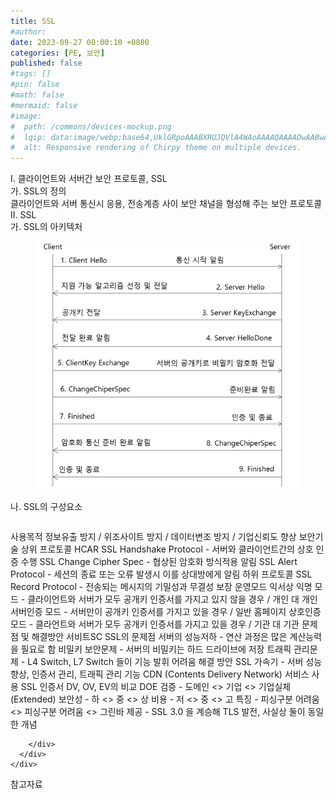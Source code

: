 ```yaml
---
title: SSL
#author: 
date: 2023-09-27 00:00:10 +0800
categories: [PE, 보안]
published: false
#tags: []
#pin: false
#math: false
#mermaid: false
#image:
#  path: /commons/devices-mockup.png
#  lqip: data:image/webp;base64,UklGRpoAAABXRUJQVlA4WAoAAAAQAAAADwAABwAAQUxQSDIAAAARL0AmbZurmr57yyIiqE8oiG0bejIYEQTgqiDA9vqnsUSI6H+oAERp2HZ65qP/VIAWAFZQOCBCAAAA8AEAnQEqEAAIAAVAfCWkAALp8sF8rgRgAP7o9FDvMCkMde9PK7euH5M1m6VWoDXf2FkP3BqV0ZYbO6NA/VFIAAAA
#  alt: Responsive rendering of Chirpy theme on multiple devices.
---
```


<div class="post-wrap">
  <div class="para">
    <div class="para-title">
      I. 클라이언트와 서버간 보안 프로토콜, SSL
    </div>
    <div class="para-cntnt">
      <div class="para">
        <div class="para-title">
          가. SSL의 정의
        </div>
        <div class="para-cntnt">
            클라이언트와 서버 통신시 응용, 전송계층 사이 보안 채널을 형성해 주는 보안 프로토콜
        </div>
      </div>
    </div>
  </div>
  
  <div class="para">
    <div class="para-title">
      II. SSL
    </div>
    <div class="para-cntnt">
      <div class="para">
        <div class="para-title">
          가. SSL의 아키텍처
        </div>
        <div class="para-cntnt">
          <figure class="post-figure">
            <img src="/assets/img/posts/SSL.png" alt="SSL">
<!--            <figcaption>Source: Unveiling the Metaverse: Exploring Emerging Trends, Multifaceted Perspectives, and Future Challenges</figcaption>-->
          </figure>
        </div>
      </div>
      <div class="para">
        <div class="para-title">
          나. SSL의 구성요소
        </div>
        <div class="para-cntnt">
          <table class="post-table">
          </table>
          사용목적
  정보유출 방지 / 위조사이트 방지 / 데이터변조 방지 / 기업신뢰도 향상
보안기술
  상위 프로토콜 HCAR
    SSL Handshake Protocol -  서버와 클라이언트간의 상호 인증 수행
    SSL Change Cipher Spec - 협상된 암호화 방식적용 알림
    SSL Alert Protocol - 세션의 종료 또는 오류 발생시 이를 상대방에게 알림
  하위 프로토콜   
    SSL Record Protocol - 전송되는 메시지의 기밀성과 무결성 보장
운영모드 익서상
  익명 모드 - 클라이언트와 서버가 모두 공개키 인증서를 가지고 있지 않을 경우 / 개인 대 개인
  서버인증 모드 - 서버만이 공개키 인증서를 가지고 있을 경우 / 일반 홈페이지
  상호인증 모드 - 클라언트와 서버가 모두 공개키 인증서를 가지고 있을 경우 / 기관 대 기관
문제점 및 해결방안 서비트SC
  SSL의 문제점
    서버의 성능저하 - 연산 과정은 많은 계산능력을 필요로 함
    비밀키 보안문제 - 서버의 비밀키는 하드 드라이브에 저장
    트래픽 관리문제 - L4 Switch, L7 Switch 들이 기능 발휘 어려움
  해결 방안
    SSL 가속기 - 서버 성능 향상, 인증서 관리, 트래픽 관리 기능
    CDN (Contents Delivery Network) 서비스 사용
SSL 인증서 DV, OV, EV의 비교 DOE
  검증 - 도메인 &lt;&gt; 기업 &lt;&gt; 기업실체 (Extended)
  보안성 - 하 &lt;&gt; 중 &lt;&gt; 상
  비용 - 저 &lt;&gt; 중 &lt;&gt; 고
  특징 - 피싱구분 어려움 &lt;&gt; 피싱구분 어려움 &lt;&gt; 그린바 제공
- SSL 3.0 을 계승해 TLS 발전, 사실상 둘이 동일한 개념

        </div>
      </div>
    </div>
  </div>

  <div class="refr-wrap">
    <div class="refr-title">
        참고자료
    </div>
    <ol class="refr-list">
    <!--    <li>(나현식, 최대선) <a target="_blank" href="https://scienceon.kisti.re.kr/commons/util/originalView.do?cn=JAKO202225948430499&oCn=JAKO202225948430499&dbt=JAKO&journal=NJOU00291864">메타버스 보안 위협 요소 및 대응 방안 검토</a></li>-->
    <!--    <li>(M. Uddin, S. Manickam, H. Ullah, M. Obaidat and A. Dandoush) <a target="_blank" href="https://ieeexplore.ieee.org/abstract/document/10138386">Unveiling the Metaverse: Exploring Emerging Trends, Multifaceted Perspectives, and Future Challenges</a></li>-->
    </ol>
  </div>
</div>
